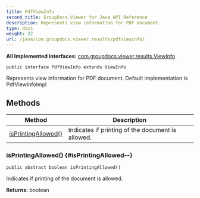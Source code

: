 ```yaml
---
title: PdfViewInfo
second_title: GroupDocs.Viewer for Java API Reference
description: Represents view information for PDF document.
type: docs
weight: 22
url: /java/com.groupdocs.viewer.results/pdfviewinfo/
---
```

**All Implemented Interfaces:**
[com.groupdocs.viewer.results.ViewInfo](../../com.groupdocs.viewer.results/viewinfo)
```
public interface PdfViewInfo extends ViewInfo
```

Represents view information for PDF document. Default implementation is PdfViewInfoImpl
## Methods

| Method | Description |
| --- | --- |
| [isPrintingAllowed()](#isPrintingAllowed--) | Indicates if printing of the document is allowed. |
### isPrintingAllowed() {#isPrintingAllowed--}
```
public abstract boolean isPrintingAllowed()
```


Indicates if printing of the document is allowed.

**Returns:**
boolean
